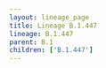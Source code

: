 ```yaml
---
layout: lineage_page
title: Lineage B.1.447
lineage: B.1.447
parent: B.1
children: ['B.1.447']
---
```

